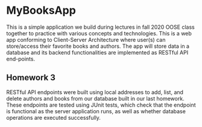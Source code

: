 # MyBooksApp

This is a simple application we build during lectures in fall 2020 OOSE class together to practice with various concepts and technologies. This 
is a web app conforming to Client-Server Architecture where user(s) can store/access their favorite books and authors. The app
will store data in a database and its backend functionalities are implemented as RESTful API end-points.

## Homework 3 

RESTful API endpoints were built using local addresses to add, list, and delete authors and books from our database 
built in our last homework. These endpoints are tested using JUnit tests, which check that the endpoint is functional as
the server application runs, as well as whether database operations are executed successfully. 